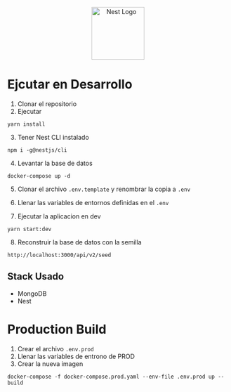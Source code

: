 <p align="center">
  <a href="http://nestjs.com/" target="blank"><img src="https://nestjs.com/img/logo-small.svg" width="120" alt="Nest Logo" /></a>
</p>

# Ejcutar en Desarrollo
1. Clonar el repositorio
2. Ejecutar
```
yarn install
```
3. Tener Nest CLI instalado
```
npm i -g@nestjs/cli
```
4. Levantar la base de datos
```
docker-compose up -d
```
5. Clonar el archivo ```.env.template``` y renombrar la copia a ```.env```

6. Llenar las variables de entornos definidas en el ```.env```

7. Ejecutar la aplicacion en dev
```
yarn start:dev
```
8. Reconstruir la base de datos con la semilla
```
http://localhost:3000/api/v2/seed
```
## Stack Usado
* MongoDB
* Nest

# Production Build
1. Crear el archivo ```.env.prod```
2. Llenar las variables de entrono de PROD
3. Crear la nueva imagen
```
docker-compose -f docker-compose.prod.yaml --env-file .env.prod up --build
```